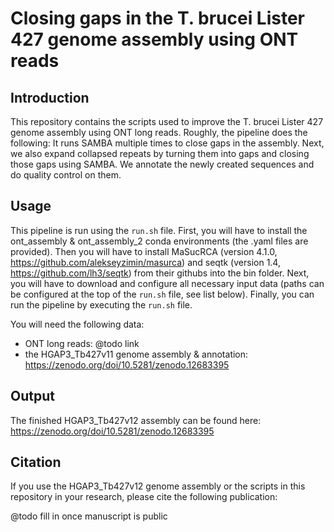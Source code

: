 # Closing gaps in the T. brucei Lister 427 genome assembly using ONT reads

## Introduction

This repository contains the scripts used to improve the T. brucei Lister 427 genome assembly using ONT long reads. Roughly, the pipeline does the following: It runs SAMBA multiple times to close gaps in the assembly. Next, we also expand collapsed repeats by turning them into gaps and closing those gaps using SAMBA. We annotate the newly created sequences and do quality control on them.

## Usage

This pipeline is run using the `run.sh` file.
First, you will have to install the ont_assembly & ont_assembly_2 conda environments (the .yaml files are provided). Then you will have to install MaSucRCA (version 4.1.0, https://github.com/alekseyzimin/masurca) and seqtk (version 1.4, https://github.com/lh3/seqtk) from their githubs into the bin folder. Next, you will have to download and configure all necessary input data (paths can be configured at the top of the `run.sh` file, see list below). Finally, you can run the pipeline by executing the `run.sh` file.


You will need the following data:
- ONT long reads: @todo link
- the HGAP3_Tb427v11 genome assembly & annotation: https://zenodo.org/doi/10.5281/zenodo.12683395

## Output

The finished HGAP3_Tb427v12 assembly can be found here: https://zenodo.org/doi/10.5281/zenodo.12683395

## Citation

If you use the HGAP3_Tb427v12 genome assembly or the scripts in this repository in your research, please cite the following publication:

@todo fill in once manuscript is public